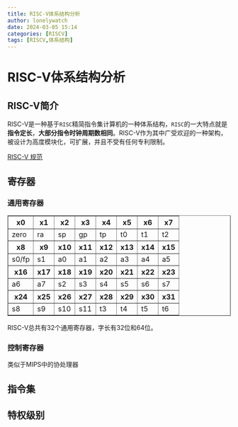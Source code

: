 ```yaml
---
title: RISC-V体系结构分析
author: lonelywatch
date: 2024-03-05 15:14
categories: [RISCV]
tags: [RISCV,体系结构] 
---
```


# RISC-V体系结构分析

## RISC-V简介

RISC-V是一种基于`RISC`精简指令集计算机的一种体系结构，`RISC`的一大特点就是**指令定长**，**大部分指令时钟周期数相同**。RISC-V作为其中广受欢迎的一种架构，被设计为高度模块化，可扩展，并且不受有任何专利限制。

[RISC-V 规范](https://riscv.org/technical/specifications/)


## 寄存器

### 通用寄存器

<table border="1">
  <tr>
    <th>x0</th><th>x1</th><th>x2</th><th>x3</th><th>x4</th><th>x5</th><th>x6</th><th>x7</th>
  </tr>
  <tr>
    <td>zero</td>
    <td>ra</td>
    <td>sp</td>
    <td>gp</td>
    <td>tp</td>
    <td>t0</td>
    <td>t1</td>
    <td>t2</td>
  </tr>
  <tr>
    <th>x8</th>
    <th>x9</th>
    <th>x10</th>
    <th>x11</th>
    <th>x12</th>
    <th>x13</th>
    <th>x14</th>
    <th>x15</th>
  </tr>
  <tr>
    <td>s0/fp</td>
    <td>s1</td>
    <td>a0</td>
    <td>a1</td>
    <td>a2</td>
    <td>a3</td>
    <td>a4</td>
    <td>a5</td>
  </tr>
  <tr>
    <th>x16</th>
    <th>x17</th>
    <th>x18</th>
    <th>x19</th>
    <th>x20</th>
    <th>x21</th>
    <th>x22</th>
    <th>x23</th>
  </tr>
  <tr>
    <td>a6</td>
    <td>a7</td>
    <td>s2</td>
    <td>s3</td>
    <td>s4</td>
    <td>s5</td>
    <td>s6</td>
    <td>s7</td>
  </tr>
  <tr>
    <th>x24</th>
    <th>x25</th>
    <th>x26</th>
    <th>x27</th>
    <th>x28</th>
    <th>x29</th>
    <th>x30</th>
    <th>x31</th>
  </tr>
  <tr>
    <td>s8</td>
    <td>s9</td>
    <td>s10</td>
    <td>s11</td>
    <td>t3</td>
    <td>t4</td>
    <td>t5</td>
    <td>t6</td>
  </tr>
</table>

RISC-V总共有32个通用寄存器，字长有32位和64位。

### 控制寄存器

类似于MIPS中的协处理器

## 指令集



## 特权级别


## 